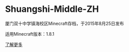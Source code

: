 # Shuangshi-Middle-ZH
厦门双十中学镇海校区Minecraft存档，于2015年8月25日发布

适用Minecraft版本：1.8.1

[了解更多](https://dtenmcmaker.github.io/download/zh)